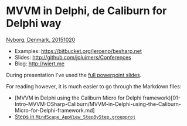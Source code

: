 # MVVM in Delphi, de Caliburn for Delphi way

[Nyborg, Denmark, 20151020](http://www.dapug.dk/2015/08/workshop-20.html)

- Examples: <https://bitbucket.org/jeroenp/besharp.net>
- Slides: <http://github.com/jpluimers/Conferences>
- Blog: <http://wiert.me>

During presentation I've used the [full powerpoint slides](01-Intro-MVVM-DSharp-Caliburn/An-introduction-to-MVVM-in-Delphi.pptx).

For reading however, it is much easier to go through the Markdown files:

- [MVVM in Delphi using the Caliburn Micro for Delphi framework)[01-Intro-MVVM-DSharp-Caliburn/MVVM-in-Delphi-using-the-Caliburn-Micro-for-Delphi-framework.md]
- [Steps in `MindScape_AppView_StepByStep.groupproj`](02-DSharp-MindScape-AppView-StepByStep/DSharp_MindScape_AppView_StepByStep.groupproj)

